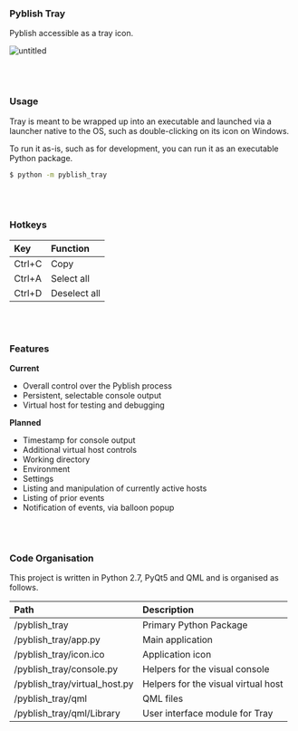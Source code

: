 ### Pyblish Tray

Pyblish accessible as a tray icon.

![untitled](https://cloud.githubusercontent.com/assets/2152766/10945772/d8da3474-8316-11e5-8eb0-8eb09e2321c0.gif)

<br>
<br>

### Usage

Tray is meant to be wrapped up into an executable and launched via a launcher native to the OS, such as double-clicking on its icon on Windows.

To run it as-is, such as for development, you can run it as an executable Python package.

```bash
$ python -m pyblish_tray
```

<br>
<br>

### Hotkeys

| Key      | Function
|:---------|:---------
| Ctrl+C   | Copy
| Ctrl+A   | Select all
| Ctrl+D   | Deselect all


<br>
<br>

### Features

**Current**

- Overall control over the Pyblish process
- Persistent, selectable console output
- Virtual host for testing and debugging

**Planned**

- Timestamp for console output
- Additional virtual host controls
 - Working directory
 - Environment
 - Settings
- Listing and manipulation of currently active hosts
- Listing of prior events
- Notification of events, via balloon popup

<br>
<br>

### Code Organisation

This project is written in Python 2.7, PyQt5 and QML and is organised as follows.

| Path                                | Description
|:------------------------------------|:---------------
| /pyblish_tray                       | Primary Python Package
| /pyblish_tray/app.py                | Main application
| /pyblish_tray/icon.ico              | Application icon
| /pyblish_tray/console.py            | Helpers for the visual console
| /pyblish_tray/virtual_host.py       | Helpers for the visual virtual host
| /pyblish_tray/qml                   | QML files
| /pyblish_tray/qml/Library           | User interface module for Tray
